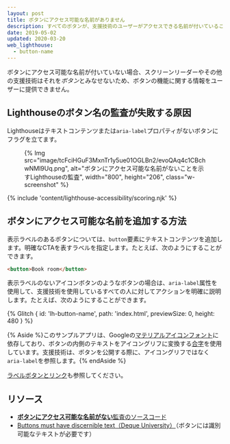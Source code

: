 ```yaml
---
layout: post
title: ボタンにアクセス可能な名前がありません
description: すべてのボタンが、支援技術のユーザーがアクセスできる名前が付いていることを確認してWebページのアクセシビリティを向上させる方法を学びます。
date: 2019-05-02
updated: 2020-03-20
web_lighthouse:
  - button-name
---
```


ボタンにアクセス可能な名前が付いていない場合、スクリーンリーダーやその他の支援技術はそれを*ボタン*とみなせないため、ボタンの機能に関する情報をユーザーに提供できません。

## Lighthouseのボタン名の監査が失敗する原因

Lighthouseはテキストコンテンツまたは`aria-label`プロパティがないボタンにフラグを立てます。

<figure class="w-figure">{% Img src="image/tcFciHGuF3MxnTr1y5ue01OGLBn2/evoQAq4c1CBchwNMl9Uq.png", alt="ボタンにアクセス可能な名前がないことを示すLighthouseの監査", width="800", height="206", class="w-screenshot" %}</figure>

{% include 'content/lighthouse-accessibility/scoring.njk' %}

## ボタンにアクセス可能な名前を追加する方法

表示ラベルのあるボタンについては、`button`要素にテキストコンテンツを追加します。明確なCTAを表すラベルを指定します。たとえば、次のようにすることができます。

```html
<button>Book room</button>
```

表示ラベルのないアイコンボタンのようなボタンの場合は、`aria-label`属性を使用して、支援技術を使用しているすべての人に対してアクションを明確に説明します。たとえば、次のようにすることができます。

{% Glitch { id: 'lh-button-name', path: 'index.html', previewSize: 0, height: 480 } %}

{% Aside %}このサンプルアプリは、Googleの[マテリアルアイコンフォント](https://alistapart.com/article/the-era-of-symbol-fonts/)に依存しており、ボタンの内側のテキストをアイコングリフに変換する[合字](https://google.github.io/material-design-icons/)を使用しています。支援技術は、ボタンを公開する際に、アイコングリフではなく`aria-label`を参照します。{% endAside %}

[ラベルボタンとリンク](/labels-and-text-alternatives#label-buttons-and-links)も参照してください。

## リソース

- [**ボタンにアクセス可能な名前がない**監査のソースコード](https://github.com/GoogleChrome/lighthouse/blob/master/lighthouse-core/audits/accessibility/button-name.js)
- [Buttons must have discernible text（Deque University）](https://dequeuniversity.com/rules/axe/3.3/button-name)（ボタンには識別可能なテキストが必要です）
